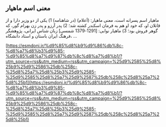 ## معنی اسم ماهیار


ماهیار اسم پسرانه است، معنی ماهیار: (اَعلام) (در شاهنامه) 1) یکی از دو وزیر دارا و از قاتلان او، که خود او هم به فرمان اسکندر کشته شد؛ 2) پدر آرزو و پدر زن بهرام گور، که گوهر فروش بود؛ 3) ماهیار نوابی: [1291-1379 شمسی] زبان شناس ایرانی، پژوهشگر فرهنگ ایران باستان و استاد دانشگاه، &#8230;

[https://esmdoni.ir/%d9%85%d8%b9%d9%86%db%8c-%d8%a7%d8%b3%d9%85-%d9%85%d8%a7%d9%87%db%8c%d8%a7%d8%b1/?utm_source=rss&utm_medium=rss&utm_campaign=%25d9%2585%25d8%25b9%25d9%2586%25db%258c-%25d8%25a7%25d8%25b3%25d9%2585-%25d9%2585%25d8%25a7%25d9%2587%25db%258c%25d8%25a7%25d8%25b1](https://esmdoni.ir/%d9%85%d8%b9%d9%86%db%8c-%d8%a7%d8%b3%d9%85-%d9%85%d8%a7%d9%87%db%8c%d8%a7%d8%b1/?utm_source=rss&utm_medium=rss&utm_campaign=%25d9%2585%25d8%25b9%25d9%2586%25db%258c-%25d8%25a7%25d8%25b3%25d9%2585-%25d9%2585%25d8%25a7%25d9%2587%25db%258c%25d8%25a7%25d8%25b1) 